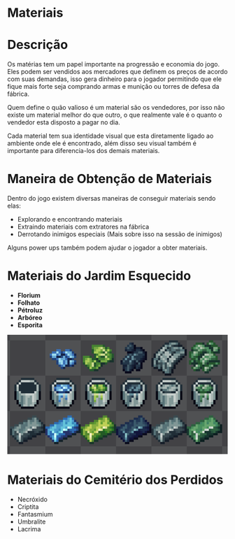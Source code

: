 # Materiais

# Descrição

Os matérias tem um papel importante na progressão e economia do jogo. Eles podem ser vendidos aos mercadores que definem os preços de acordo com suas demandas, isso gera dinheiro para o jogador permitindo que ele fique mais forte seja comprando armas e munição ou torres de defesa da fábrica. 

Quem define o quão valioso é um material são os vendedores, por isso não existe um material melhor do que outro, o que realmente vale é o quanto o vendedor esta disposto a pagar no dia. 

Cada material tem sua identidade visual que esta diretamente ligado ao ambiente onde ele é encontrado, além disso seu visual também é importante para diferencia-los dos demais materiais.

# Maneira de Obtenção de Materiais

Dentro do jogo existem diversas maneiras de conseguir materiais sendo elas:

- Explorando e encontrando materiais
- Extraindo materiais com extratores na fábrica
- Derrotando inimigos especiais (Mais sobre isso na sessão de inimigos)

Alguns power ups também podem ajudar o jogador a obter materiais.

# Materiais do Jardim Esquecido

- **Florium**
- **Folhato**
- **Pétroluz**
- **Arbóreo**
- **Esporita**

![image.png](image%2033.png)

# Materiais do Cemitério dos Perdidos

- Necróxido
- Criptita
- Fantasmium
- Umbralite
- Lacrima